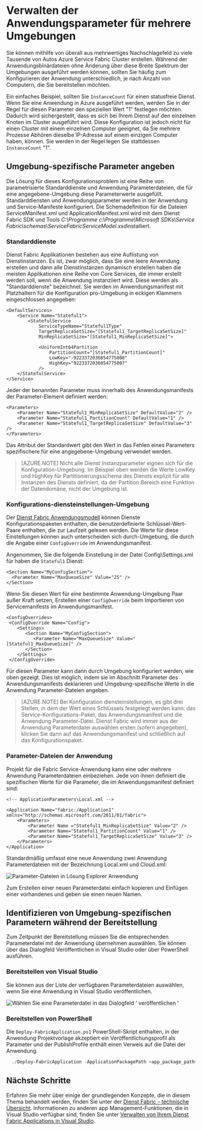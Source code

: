 <properties
   pageTitle="Verwalten von mehreren Umgebungen Dienst Struktur | Microsoft Azure"
   description="Dienst Fabric Applikationen können auf Cluster ausgeführt werden, die in der Größe von einem Computer Tausende von Autos liegen. In einigen Fällen werden Sie die Anwendung für diese verfügt über Umgebungen unterschiedlich konfigurieren möchten. In diesem Artikel beschrieben, wie andere Anwendungsparameter pro Umgebung definieren."
   services="service-fabric"
   documentationCenter=".net"
   authors="seanmck"
   manager="timlt"
   editor=""/>

<tags
   ms.service="service-fabric"
   ms.devlang="dotNet"
   ms.topic="article"
   ms.tgt_pltfrm="NA"
   ms.workload="NA"
   ms.date="07/19/2016"
   ms.author="seanmck"/>

# <a name="manage-application-parameters-for-multiple-environments"></a>Verwalten der Anwendungsparameter für mehrere Umgebungen

Sie können mithilfe von überall aus mehrwertiges Nachschlagefeld zu viele Tausende von Autos Azure Service Fabric Cluster erstellen. Während der Anwendungsbinärdateien ohne Änderung über diese Breite Spektrum der Umgebungen ausgeführt werden können, sollten Sie häufig zum Konfigurieren der Anwendung unterschiedlich, je nach Anzahl von Computern, die Sie bereitstellen möchten.

Ein einfaches Beispiel, sollten Sie `InstanceCount` für einen statusfreie Dienst. Wenn Sie eine Anwendung in Azure ausgeführt werden, werden Sie in der Regel für diesen Parameter den speziellen Wert "1" festlegen möchten. Dadurch wird sichergestellt, dass es sich bei Ihrem Dienst auf den einzelnen Knoten im Cluster ausgeführt wird. Diese Konfiguration ist jedoch nicht für einen Cluster mit einem einzelnen Computer geeignet, da Sie mehrere Prozesse Abhören dieselbe IP-Adresse auf einem einzigen Computer haben, können. Sie werden in der Regel legen Sie stattdessen `InstanceCount` "1".

## <a name="specifying-environment-specific-parameters"></a>Umgebung-spezifische Parameter angeben

Die Lösung für dieses Konfigurationsproblem ist eine Reihe von parametrisierte Standarddienste und Anwendung Parameterdateien, die für eine angegebene-Umgebung diese Parameterwerte ausgefüllt. Standarddiensten und Anwendungsparameter werden in der Anwendung und Service-Manifeste konfiguriert. Die Schemadefinition für die Dateien ServiceManifest.xml und ApplicationManifest.xml wird mit dem Dienst Fabric SDK und Tools *C:\Programme c:\Programme\Microsoft SDKs\Service Fabric\schemas\ServiceFabricServiceModel.xsd*installiert.

### <a name="default-services"></a>Standarddienste

Dienst Fabric Applikationen bestehen aus eine Auflistung von Dienstinstanzen. Es ist, zwar möglich, dass Sie eine leere Anwendung erstellen und dann alle Dienstinstanzen dynamisch erstellen haben die meisten Applikationen eine Reihe von Core Services, die immer erstellt werden soll, wenn die Anwendung instanziiert wird. Diese werden als "Standarddienste" bezeichnet. Sie werden im Anwendungsmanifest mit Platzhaltern für die Konfiguration pro-Umgebung in eckigen Klammern eingeschlossen angegeben:

    <DefaultServices>
        <Service Name="Stateful1">
            <StatefulService
                ServiceTypeName="Stateful1Type"
                TargetReplicaSetSize="[Stateful1_TargetReplicaSetSize]"
                MinReplicaSetSize="[Stateful1_MinReplicaSetSize]">

                <UniformInt64Partition
                    PartitionCount="[Stateful1_PartitionCount]"
                    LowKey="-9223372036854775808"
                    HighKey="9223372036854775807"
                />
        </StatefulService>
    </Service>
  </DefaultServices>

Jeder der benannten Parameter muss innerhalb des Anwendungsmanifests der Parameter-Element definiert werden:

    <Parameters>
        <Parameter Name="Stateful1_MinReplicaSetSize" DefaultValue="2" />
        <Parameter Name="Stateful1_PartitionCount" DefaultValue="1" />
        <Parameter Name="Stateful1_TargetReplicaSetSize" DefaultValue="3" />
    </Parameters>

Das Attribut der Standardwert gibt den Wert in das Fehlen eines Parameters spezifischere für eine angegebene-Umgebung verwendet werden.

>[AZURE.NOTE] Nicht alle Dienst Instanzparameter eignen sich für die Konfiguration-Umgebung. Im Beispiel oben werden die Werte LowKey und HighKey für Partitionierungsschema des Diensts explizit für alle Instanzen des Diensts definiert, da der Partition Bereich eine Funktion der Datendomäne, nicht der Umgebung ist.


### <a name="per-environment-service-configuration-settings"></a>Konfigurations-diensteinstellungen-Umgebung

Der [Dienst Fabric Anwendungsmodell](service-fabric-application-model.md) können Dienste Konfigurationspaketen enthalten, die benutzerdefinierte Schlüssel-Wert-Paare enthalten, die zur Laufzeit gelesen werden. Die Werte für diese Einstellungen können auch unterscheiden sich durch-Umgebung, die durch die Angabe einer `ConfigOverride` im Anwendungsmanifest.

Angenommen, Sie die folgende Einstellung in der Datei Config\Settings.xml für haben die `Stateful1` Dienst:


    <Section Name="MyConfigSection">
      <Parameter Name="MaxQueueSize" Value="25" />
    </Section>

Wenn Sie diesen Wert für eine bestimmte Anwendung-Umgebung Paar außer Kraft setzen, Erstellen einer `ConfigOverride` beim Importieren von Servicemanifests im Anwendungsmanifest.

    <ConfigOverrides>
     <ConfigOverride Name="Config">
        <Settings>
           <Section Name="MyConfigSection">
              <Parameter Name="MaxQueueSize" Value="[Stateful1_MaxQueueSize]" />
           </Section>
        </Settings>
     </ConfigOverride>
  </ConfigOverrides>

Für diesen Parameter kann dann durch Umgebung konfiguriert werden, wie oben gezeigt. Dies ist möglich, indem sie im Abschnitt Parameter des Anwendungsmanifests deklarieren und Umgebung-spezifische Werte in die Anwendung Parameter-Dateien angeben.

>[AZURE.NOTE] Bei Konfiguration diensteinstellungen, es gibt drei Stellen, in dem der Wert eines Schlüssels festgelegt werden kann: das Service-Konfigurations-Paket, das Anwendungsmanifest und die Anwendung Parameter-Datei. Dienst Fabric wird immer aus der Anwendung Parameterdatei auswählen ersten (sofern angegeben), klicken Sie dann auf das Anwendungsmanifest und schließlich auf das Konfigurationspaket.


### <a name="application-parameter-files"></a>Parameter-Dateien der Anwendung

Projekt für die Fabric Service-Anwendung kann eine oder mehrere Anwendung Parameterdateien einbeziehen. Jede von ihnen definiert die spezifischen Werte für die Parameter, die im Anwendungsmanifest definiert sind:

    <!-- ApplicationParameters\Local.xml -->

    <Application Name="fabric:/Application1" xmlns="http://schemas.microsoft.com/2011/01/fabric">
        <Parameters>
            <Parameter Name ="Stateful1_MinReplicaSetSize" Value="2" />
            <Parameter Name="Stateful1_PartitionCount" Value="1" />
            <Parameter Name="Stateful1_TargetReplicaSetSize" Value="3" />
        </Parameters>
    </Application>

Standardmäßig umfasst eine neue Anwendung zwei Anwendung Parameterdateien mit der Bezeichnung Local.xml und Cloud.xml:

![Parameter-Dateien in Lösung Explorer Anwendung][app-parameters-solution-explorer]

Zum Erstellen einer neuen Parameterdatei einfach kopieren und Einfügen einer vorhandenes und geben sie einen neuen Namen.

## <a name="identifying-environment-specific-parameters-during-deployment"></a>Identifizieren von Umgebung-spezifischen Parametern während der Bereitstellung

Zum Zeitpunkt der Bereitstellung müssen Sie die entsprechenden Parameterdatei mit der Anwendung übernehmen auswählen. Sie können über das Dialogfeld Veröffentlichen in Visual Studio oder über PowerShell ausführen.

### <a name="deploy-from-visual-studio"></a>Bereitstellen von Visual Studio

Sie können aus der Liste der verfügbaren Parameterdateien auswählen, wenn Sie eine Anwendung in Visual Studio veröffentlichen.

![Wählen Sie eine Parameterdatei in das Dialogfeld ' veröffentlichen '][publishdialog]

### <a name="deploy-from-powershell"></a>Bereitstellen von PowerShell

Die `Deploy-FabricApplication.ps1` PowerShell-Skript enthalten, in der Anwendung Projektvorlage akzeptiert ein Veröffentlichungsprofil als Parameter und der PublishProfile enthält einen Verweis auf die Datei der Anwendung.

  ```PowerShell
    ./Deploy-FabricApplication -ApplicationPackagePath <app_package_path> -PublishProfileFile <publishprofile_path>
  ```

## <a name="next-steps"></a>Nächste Schritte

Erfahren Sie mehr über einige der grundlegenden Konzepte, die in diesem Thema behandelt werden, finden Sie unter der [Dienst Fabric – technische Übersicht](service-fabric-technical-overview.md). Informationen zu anderen app Management-Funktionen, die in Visual Studio verfügbar sind, finden Sie unter [Verwalten von Ihrem Dienst Fabric Applications in Visual Studio](service-fabric-manage-application-in-visual-studio.md).

<!-- Image references -->

[publishdialog]: ./media/service-fabric-manage-multiple-environment-app-configuration/publish-dialog-choose-app-config.png
[app-parameters-solution-explorer]:./media/service-fabric-manage-multiple-environment-app-configuration/app-parameters-in-solution-explorer.png
